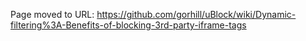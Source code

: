Page moved to URL: <https://github.com/gorhill/uBlock/wiki/Dynamic-filtering%3A-Benefits-of-blocking-3rd-party-iframe-tags>